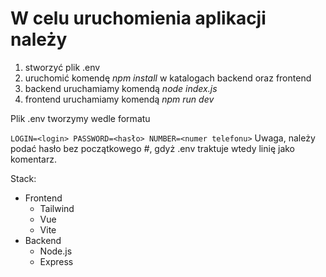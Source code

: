 # W celu uruchomienia aplikacji należy
1. stworzyć plik .env
3. uruchomić komendę *npm install* w katalogach backend oraz frontend
4. backend uruchamiamy komendą *node index.js*
5. frontend uruchamiamy komendą *npm run dev*

Plik .env tworzymy wedle formatu

`
LOGIN=<login>
PASSWORD=<hasło>
NUMBER=<numer telefonu>
`
Uwaga, należy podać hasło bez początkowego *#*, gdyż .env traktuje wtedy linię jako komentarz.

Stack:
- Frontend
  - Tailwind
  - Vue
  - Vite
- Backend
  - Node.js
  - Express

